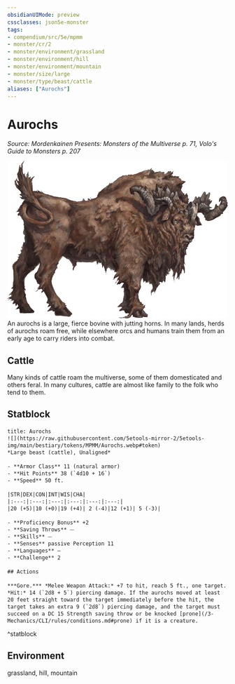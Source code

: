 ```yaml
---
obsidianUIMode: preview
cssclasses: json5e-monster
tags:
- compendium/src/5e/mpmm
- monster/cr/2
- monster/environment/grassland
- monster/environment/hill
- monster/environment/mountain
- monster/size/large
- monster/type/beast/cattle
aliases: ["Aurochs"]
---
```

# Aurochs
*Source: Mordenkainen Presents: Monsters of the Multiverse p. 71, Volo's Guide to Monsters p. 207*  

![](https://raw.githubusercontent.com/5etools-mirror-2/5etools-img/main/bestiary/MPMM/Aurochs.webp#right)  
An aurochs is a large, fierce bovine with jutting horns. In many lands, herds of aurochs roam free, while elsewhere orcs and humans train them from an early age to carry riders into combat.

## Cattle

Many kinds of cattle roam the multiverse, some of them domesticated and others feral. In many cultures, cattle are almost like family to the folk who tend to them.


## Statblock

```ad-statblock
title: Aurochs
![](https://raw.githubusercontent.com/5etools-mirror-2/5etools-img/main/bestiary/tokens/MPMM/Aurochs.webp#token)
*Large beast (cattle), Unaligned*

- **Armor Class** 11 (natural armor)
- **Hit Points** 38 (`4d10 + 16`) 
- **Speed** 50 ft.

|STR|DEX|CON|INT|WIS|CHA|
|:---:|:---:|:---:|:---:|:---:|:---:|
|20 (+5)|10 (+0)|19 (+4)| 2 (-4)|12 (+1)| 5 (-3)|

- **Proficiency Bonus** +2
- **Saving Throws** ⏤
- **Skills** ⏤
- **Senses** passive Perception 11
- **Languages** —
- **Challenge** 2

## Actions

***Gore.*** *Melee Weapon Attack:* +7 to hit, reach 5 ft., one target. *Hit:* 14 (`2d8 + 5`) piercing damage. If the aurochs moved at least 20 feet straight toward the target immediately before the hit, the target takes an extra 9 (`2d8`) piercing damage, and the target must succeed on a DC 15 Strength saving throw or be knocked [prone](/3-Mechanics/CLI/rules/conditions.md#prone) if it is a creature.
```
^statblock

## Environment

grassland, hill, mountain